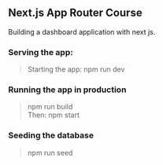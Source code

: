 ## Next.js App Router Course 

Building a dashboard application with next js.
### Serving the app:
>Starting the app: npm run dev

### Running the app in production
>npm run build <br> Then: npm start

### Seeding the database
>npm run seed